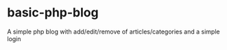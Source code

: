 basic-php-blog
==============

A simple php blog with add/edit/remove of articles/categories and a simple login

